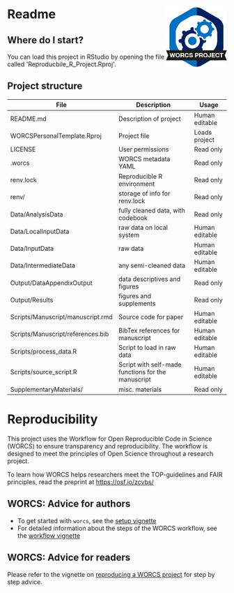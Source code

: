 # Readme <a href='https://osf.io/zcvbs/'><img src='SupplementaryMaterials/worcs_icon.png' align="right" height="139" /></a>

<!-- Please add a brief introduction to explain what the project is about    -->

## Where do I start?

You can load this project in RStudio by opening the file called 'Reproducbile_R_Project.Rproj'.

## Project structure

<!--  You can add rows to this table, using "|" to separate columns.         -->
File                        | Description                      | Usage         
--------------------------- | -------------------------------- | --------------
README.md                   | Description of project           | Human editable
WORCSPersonalTemplate.Rproj | Project file                     | Loads project 
LICENSE                     | User permissions                 | Read only     
.worcs                      | WORCS metadata YAML              | Read only     
renv.lock                   | Reproducible R environment       | Read only     
renv/                       | storage of info for renv.lock    | Read only     
Data/AnalysisData           | fully cleaned data, with codebook| Read only
Data/LocalInputData         | raw data on local system         | Human editable
Data/InputData              | raw data                         | Human editable
Data/IntermediateData       | any semi-cleaned data            | Human editable
Output/DataAppendixOutput   | data descriptives and figures    | Read only      
Output/Results              | figures and supplements          | Read only      
Scripts/Manuscript/manuscript.rmd | Source code for paper            | Human editable
Scripts/Manuscript/references.bib | BibTex references for manuscript | Human editable
Scripts/process_data.R      | Script to load in raw data       | Human editable
Scripts/source_script.R     | Script with self-made functions for the manuscript | Human editable
SupplementaryMaterials/     | misc. materials                  | Read only      


<!--  You can consider adding the following to this file:                    -->
<!--  * A citation reference for your project                                -->
<!--  * Contact information for questions/comments                           -->
<!--  * How people can offer to contribute to the project                    -->
<!--  * A contributor code of conduct, https://www.contributor-covenant.org/ -->

# Reproducibility

This project uses the Workflow for Open Reproducible Code in Science (WORCS) to
ensure transparency and reproducibility. The workflow is designed to meet the
principles of Open Science throughout a research project. 

To learn how WORCS helps researchers meet the TOP-guidelines and FAIR principles,
read the preprint at https://osf.io/zcvbs/

## WORCS: Advice for authors

* To get started with `worcs`, see the [setup vignette](https://cjvanlissa.github.io/worcs/articles/setup.html)
* For detailed information about the steps of the WORCS workflow, see the [workflow vignette](https://cjvanlissa.github.io/worcs/articles/workflow.html)

## WORCS: Advice for readers

Please refer to the vignette on [reproducing a WORCS project]() for step by step advice.
<!-- If your project deviates from the steps outlined in the vignette on     -->
<!-- reproducing a WORCS project, please provide your own advice for         -->
<!-- readers here.                                                           -->
